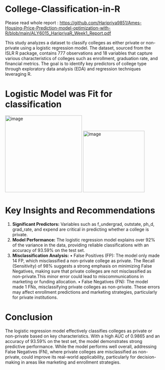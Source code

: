 # College-Classification-in-R

Please read whole report : https://github.com/Haripriya9851/Ames-Housing-Price-Prediction-model-optimization-with-R/blob/main/ALY6015_HaripriyaR_Week1_Report.pdf

This study analyzes a dataset to classify colleges as either private or non-private using a logistic regression model. The dataset, sourced from the ISLR R package, contains 777 observations and 18 variables that capture various characteristics of colleges such as enrollment, graduation rate, and financial metrics. The goal is to identify key predictors of college type through exploratory data analysis (EDA) and regression techniques leveraging R.

# Logistic Model was Fit for classification
<img width="250" alt="image" src="https://github.com/user-attachments/assets/62e8e2af-159f-44f3-871b-395561057b6e" />
<img width="200" alt="image" src="https://github.com/user-attachments/assets/319e357d-d4ed-4afa-af36-6d01b1b1f744" />



# Key Insights and Recommendations
1.	**Significant Predictors:** Variables such as f_undergrad, outstate, ph_d, grad_rate, and expend are critical in predicting whether a college is private.
2.	**Model Performance:** The logistic regression model explains over 92% of the variance in the data, providing reliable classifications with an accuracy of 93.59% on the test set.
3.	**Misclassification Analysis:**
•	False Positives (FP): The model only made 14 FP, which misclassified a non-private college as private. The Recall (Sensitivity) of 98% suggests a strong emphasis on minimizing False Negatives, making sure that private colleges are not misclassified as non-private.This minor error could lead to miscommunications in marketing or funding allocation.
•	False Negatives (FN): The model made 1 FNs, misclassifying private colleges as non-private. These errors may affect enrollment predictions and marketing strategies, particularly for private institutions. 


# Conclusion 
The logistic regression model effectively classifies colleges as private or non-private based on key characteristics. With a high AUC of 0.9865 and an accuracy of 93.59% on the test set, the model demonstrates strong predictive performance. While the model performs well overall, addressing False Negatives (FN), where private colleges are misclassified as non-private, could improve its real-world applicability, particularly for decision-making in areas like marketing and enrollment strategies.


